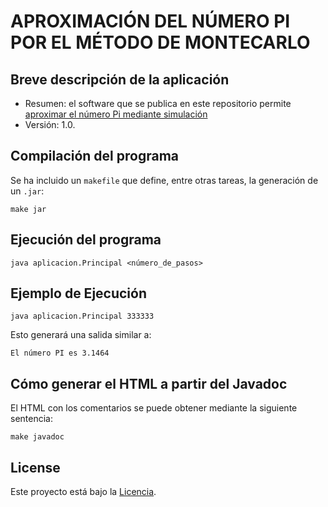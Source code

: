 # APROXIMACIÓN DEL NÚMERO PI POR EL MÉTODO DE MONTECARLO

## Breve descripción de la aplicación

* Resumen: el software que se publica en este repositorio permite
  [aproximar el número Pi mediante simulación](https://www.youtube.com/watch?v=ELetCV_wX_c)
* Versión: 1.0.

## Compilación del programa

Se ha incluido un `makefile` que define, entre otras tareas, la
generación de un `.jar`:

```console
make jar
```

## Ejecución del programa

```console
java aplicacion.Principal <número_de_pasos>
```

## Ejemplo de Ejecución
```console
java aplicacion.Principal 333333
```
Esto generará una salida similar a:
```console
El número PI es 3.1464
```
## Cómo generar el HTML a partir del Javadoc

El HTML con los comentarios se puede obtener mediante la siguiente
sentencia:

```console
make javadoc
```

## License

Este proyecto está bajo la [Licencia](LICENSE.txt).
